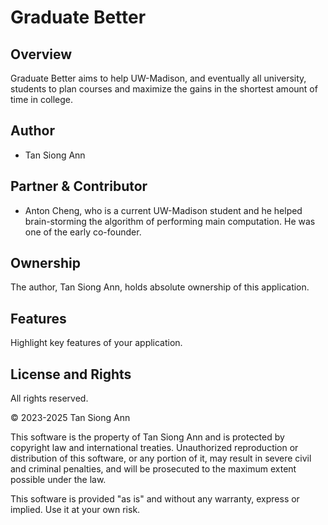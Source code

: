 # Graduate Better

## Overview

Graduate Better aims to help UW-Madison, and eventually all university, students to plan courses and maximize the gains in the shortest amount of time in college.

## Author

- Tan Siong Ann

## Partner & Contributor

- Anton Cheng, who is a current UW-Madison student and he helped brain-storming the algorithm of performing main computation. He was one of the early co-founder.

## Ownership

The author, Tan Siong Ann, holds absolute ownership of this application.

## Features

Highlight key features of your application.

## License and Rights
All rights reserved.

© 2023-2025 Tan Siong Ann

This software is the property of Tan Siong Ann and is protected by copyright law and international treaties. Unauthorized reproduction or distribution of this software, or any portion of it, may result in severe civil and criminal penalties, and will be prosecuted to the maximum extent possible under the law.

This software is provided "as is" and without any warranty, express or implied. Use it at your own risk.


